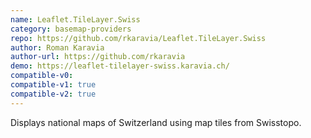 ```yaml
---
name: Leaflet.TileLayer.Swiss
category: basemap-providers
repo: https://github.com/rkaravia/Leaflet.TileLayer.Swiss
author: Roman Karavia
author-url: https://github.com/rkaravia
demo: https://leaflet-tilelayer-swiss.karavia.ch/
compatible-v0:
compatible-v1: true
compatible-v2: true
---
```


Displays national maps of Switzerland using map tiles from Swisstopo.
